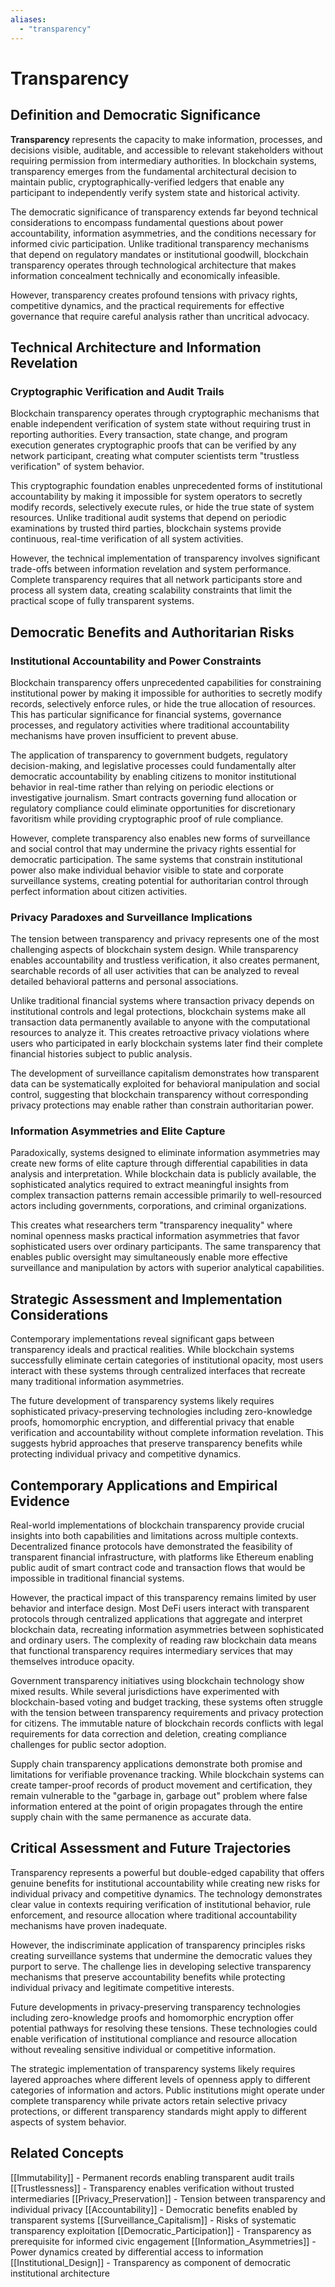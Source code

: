```yaml
---
aliases:
  - "transparency"
---
```


# Transparency

## Definition and Democratic Significance

**Transparency** represents the capacity to make information, processes, and decisions visible, auditable, and accessible to relevant stakeholders without requiring permission from intermediary authorities. In blockchain systems, transparency emerges from the fundamental architectural decision to maintain public, cryptographically-verified ledgers that enable any participant to independently verify system state and historical activity.

The democratic significance of transparency extends far beyond technical considerations to encompass fundamental questions about power accountability, information asymmetries, and the conditions necessary for informed civic participation. Unlike traditional transparency mechanisms that depend on regulatory mandates or institutional goodwill, blockchain transparency operates through technological architecture that makes information concealment technically and economically infeasible.

However, transparency creates profound tensions with privacy rights, competitive dynamics, and the practical requirements for effective governance that require careful analysis rather than uncritical advocacy.

## Technical Architecture and Information Revelation

### Cryptographic Verification and Audit Trails

Blockchain transparency operates through cryptographic mechanisms that enable independent verification of system state without requiring trust in reporting authorities. Every transaction, state change, and program execution generates cryptographic proofs that can be verified by any network participant, creating what computer scientists term "trustless verification" of system behavior.

This cryptographic foundation enables unprecedented forms of institutional accountability by making it impossible for system operators to secretly modify records, selectively execute rules, or hide the true state of system resources. Unlike traditional audit systems that depend on periodic examinations by trusted third parties, blockchain systems provide continuous, real-time verification of all system activities.

However, the technical implementation of transparency involves significant trade-offs between information revelation and system performance. Complete transparency requires that all network participants store and process all system data, creating scalability constraints that limit the practical scope of fully transparent systems.

## Democratic Benefits and Authoritarian Risks

### Institutional Accountability and Power Constraints

Blockchain transparency offers unprecedented capabilities for constraining institutional power by making it impossible for authorities to secretly modify records, selectively enforce rules, or hide the true allocation of resources. This has particular significance for financial systems, governance processes, and regulatory activities where traditional accountability mechanisms have proven insufficient to prevent abuse.

The application of transparency to government budgets, regulatory decision-making, and legislative processes could fundamentally alter democratic accountability by enabling citizens to monitor institutional behavior in real-time rather than relying on periodic elections or investigative journalism. Smart contracts governing fund allocation or regulatory compliance could eliminate opportunities for discretionary favoritism while providing cryptographic proof of rule compliance.

However, complete transparency also enables new forms of surveillance and social control that may undermine the privacy rights essential for democratic participation. The same systems that constrain institutional power also make individual behavior visible to state and corporate surveillance systems, creating potential for authoritarian control through perfect information about citizen activities.

### Privacy Paradoxes and Surveillance Implications

The tension between transparency and privacy represents one of the most challenging aspects of blockchain system design. While transparency enables accountability and trustless verification, it also creates permanent, searchable records of all user activities that can be analyzed to reveal detailed behavioral patterns and personal associations.

Unlike traditional financial systems where transaction privacy depends on institutional controls and legal protections, blockchain systems make all transaction data permanently available to anyone with the computational resources to analyze it. This creates retroactive privacy violations where users who participated in early blockchain systems later find their complete financial histories subject to public analysis.

The development of surveillance capitalism demonstrates how transparent data can be systematically exploited for behavioral manipulation and social control, suggesting that blockchain transparency without corresponding privacy protections may enable rather than constrain authoritarian power.

### Information Asymmetries and Elite Capture

Paradoxically, systems designed to eliminate information asymmetries may create new forms of elite capture through differential capabilities in data analysis and interpretation. While blockchain data is publicly available, the sophisticated analytics required to extract meaningful insights from complex transaction patterns remain accessible primarily to well-resourced actors including governments, corporations, and criminal organizations.

This creates what researchers term "transparency inequality" where nominal openness masks practical information asymmetries that favor sophisticated users over ordinary participants. The same transparency that enables public oversight may simultaneously enable more effective surveillance and manipulation by actors with superior analytical capabilities.

## Strategic Assessment and Implementation Considerations

Contemporary implementations reveal significant gaps between transparency ideals and practical realities. While blockchain systems successfully eliminate certain categories of institutional opacity, most users interact with these systems through centralized interfaces that recreate many traditional information asymmetries.

The future development of transparency systems likely requires sophisticated privacy-preserving technologies including zero-knowledge proofs, homomorphic encryption, and differential privacy that enable verification and accountability without complete information revelation. This suggests hybrid approaches that preserve transparency benefits while protecting individual privacy and competitive dynamics.

## Contemporary Applications and Empirical Evidence

Real-world implementations of blockchain transparency provide crucial insights into both capabilities and limitations across multiple contexts. Decentralized finance protocols have demonstrated the feasibility of transparent financial infrastructure, with platforms like Ethereum enabling public audit of smart contract code and transaction flows that would be impossible in traditional financial systems.

However, the practical impact of this transparency remains limited by user behavior and interface design. Most DeFi users interact with transparent protocols through centralized applications that aggregate and interpret blockchain data, recreating information asymmetries between sophisticated and ordinary users. The complexity of reading raw blockchain data means that functional transparency requires intermediary services that may themselves introduce opacity.

Government transparency initiatives using blockchain technology show mixed results. While several jurisdictions have experimented with blockchain-based voting and budget tracking, these systems often struggle with the tension between transparency requirements and privacy protection for citizens. The immutable nature of blockchain records conflicts with legal requirements for data correction and deletion, creating compliance challenges for public sector adoption.

Supply chain transparency applications demonstrate both promise and limitations for verifiable provenance tracking. While blockchain systems can create tamper-proof records of product movement and certification, they remain vulnerable to the "garbage in, garbage out" problem where false information entered at the point of origin propagates through the entire supply chain with the same permanence as accurate data.

## Critical Assessment and Future Trajectories

Transparency represents a powerful but double-edged capability that offers genuine benefits for institutional accountability while creating new risks for individual privacy and competitive dynamics. The technology demonstrates clear value in contexts requiring verification of institutional behavior, rule enforcement, and resource allocation where traditional accountability mechanisms have proven inadequate.

However, the indiscriminate application of transparency principles risks creating surveillance systems that undermine the democratic values they purport to serve. The challenge lies in developing selective transparency mechanisms that preserve accountability benefits while protecting individual privacy and legitimate competitive interests.

Future developments in privacy-preserving transparency technologies including zero-knowledge proofs and homomorphic encryption offer potential pathways for resolving these tensions. These technologies could enable verification of institutional compliance and resource allocation without revealing sensitive individual or competitive information.

The strategic implementation of transparency systems likely requires layered approaches where different levels of openness apply to different categories of information and actors. Public institutions might operate under complete transparency while private actors retain selective privacy protections, or different transparency standards might apply to different aspects of system behavior.

## Related Concepts

[[Immutability]] - Permanent records enabling transparent audit trails
[[Trustlessness]] - Transparency enables verification without trusted intermediaries
[[Privacy_Preservation]] - Tension between transparency and individual privacy
[[Accountability]] - Democratic benefits enabled by transparent systems
[[Surveillance_Capitalism]] - Risks of systematic transparency exploitation
[[Democratic_Participation]] - Transparency as prerequisite for informed civic engagement
[[Information_Asymmetries]] - Power dynamics created by differential access to information
[[Institutional_Design]] - Transparency as component of democratic institutional architecture
